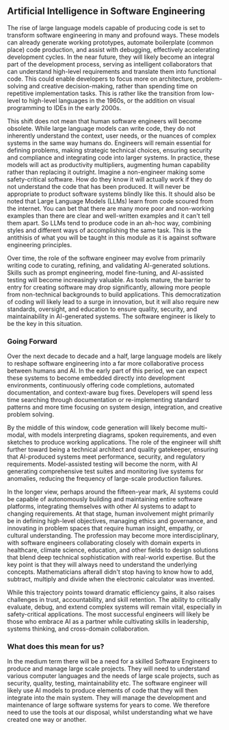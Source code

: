 ## Artificial Intelligence in Software Engineering
The rise of large language models capable of producing code is set to transform software engineering in many and profound ways. These models can already generate working prototypes, automate boilerplate (common place) code production, and assist with debugging, effectively accelerating development cycles. In the near future, they will likely become an integral part of the development process, serving as intelligent collaborators that can understand high-level requirements and translate them into functional code. This could enable developers to focus more on architecture, problem-solving and creative decision-making, rather than spending time on repetitive implementation tasks. This is rather like the transition from low-level to high-level languages in the 1960s, or the addition on visual programming to IDEs in the early 2000s.

This shift does not mean that human software engineers will become obsolete. While large language models can write code, they do not inherently understand the context, user needs, or the nuances of complex systems in the same way humans do. Engineers will remain essential for defining problems, making strategic technical choices, ensuring security and compliance and integrating code into larger systems. In practice, these models will act as productivity multipliers, augmenting human capability rather than replacing it outright. Imagine a non-engineer making some safety-critical software. How do they know it will actually work if they do not understand the code that has been produced. It will never be appropriate to product software systems blindly like this. It should also be noted that Large Language Models (LLMs) learn from code scoured from the internet. You can bet that there are many more poor and non-working examples than there are clear and well-written examples and it can't tell them apart. So LLMs tend to produce code in an ah-hoc way, combining styles and different ways of accomplishing the same task. This is the antithisis of what you will be taught in this module as it is against software engineering principles.

Over time, the role of the software engineer may evolve from primarily writing code to curating, refining, and validating AI-generated solutions. Skills such as prompt engineering, model fine-tuning, and AI-assisted testing will become increasingly valuable. As tools mature, the barrier to entry for creating software may drop significantly, allowing more people from non-technical backgrounds to build applications. This democratization of coding will likely lead to a surge in innovation, but it will also require new standards, oversight, and education to ensure quality, security, and maintainability in AI-generated systems. The software engineer is likely to be the key in this situation.

### Going Forward
Over the next decade to decade and a half, large language models are likely to reshape software engineering into a far more collaborative process between humans and AI. In the early part of this period, we can expect these systems to become embedded directly into development environments, continuously offering code completions, automated documentation, and context-aware bug fixes. Developers will spend less time searching through documentation or re-implementing standard patterns and more time focusing on system design, integration, and creative problem solving.

By the middle of this window, code generation will likely become multi-modal, with models interpreting diagrams, spoken requirements, and even sketches to produce working applications. The role of the engineer will shift further toward being a technical architect and quality gatekeeper, ensuring that AI-produced systems meet performance, security, and regulatory requirements. Model-assisted testing will become the norm, with AI generating comprehensive test suites and monitoring live systems for anomalies, reducing the frequency of large-scale production failures.

In the longer view, perhaps around the fifteen-year mark, AI systems could be capable of autonomously building and maintaining entire software platforms, integrating themselves with other AI systems to adapt to changing requirements. At that stage, human involvement might primarily be in defining high-level objectives, managing ethics and governance, and innovating in problem spaces that require human insight, empathy, or cultural understanding. The profession may become more interdisciplinary, with software engineers collaborating closely with domain experts in healthcare, climate science, education, and other fields to design solutions that blend deep technical sophistication with real-world expertise. But the key point is that they will always need to understand the underlying concepts. Mathematicians afterall didn't stop having to know how to add, subtract,  multiply and divide when the electronic calculator was invented.

While this trajectory points toward dramatic efficiency gains, it also raises challenges in trust, accountability, and skill retention. The ability to critically evaluate, debug, and extend complex systems will remain vital, especially in safety-critical applications. The most successful engineers will likely be those who embrace AI as a partner while cultivating skills in leadership, systems thinking, and cross-domain collaboration.

### What does this mean for us?
In the medium term there will be a need for a skilled Software Engineers to produce and manage large scale projects. They will need to understand various computer languages and the needs of large scale projects, such as security, quality, testing, maintainability etc. The software engineer will likely use AI models to produce elements of code that they will then integrate into the main system. They will manage the development and maintenance of large software systems for years to come. We therefore need to use the tools at our disposal, whilst understanding what we have created one way or another.

